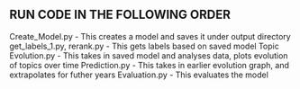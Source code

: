 ## RUN CODE IN THE FOLLOWING ORDER

Create_Model.py - This creates a model and saves it under output directory
get_labels_1.py, rerank.py - This gets labels based on saved model
Topic Evolution.py - This takes in saved model and analyses data, plots evolution of topics over time
Prediction.py - This takes in earlier evolution graph, and extrapolates for futher years
Evaluation.py - This evaluates the model